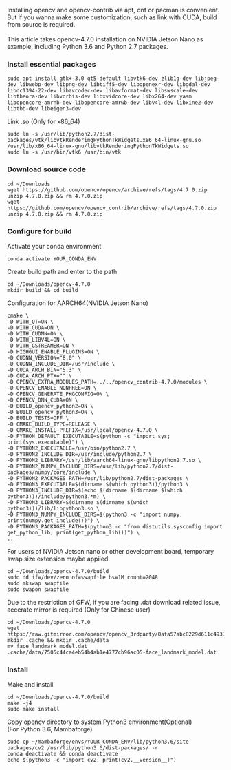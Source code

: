 Installing opencv and opencv-contrib via apt, dnf or pacman is convenient. But if you wanna make some customization, such as link with CUDA, build from source is required.<br><br>
This article takes opencv-4.7.0 installation on NVIDIA Jetson Nano as example, including Python 3.6 and Python 2.7 packages.

### Install essential packages
```
sudo apt install gtk+-3.0 qt5-default libvtk6-dev zlib1g-dev libjpeg-dev libwebp-dev libpng-dev libtiff5-dev libopenexr-dev libgdal-dev libdc1394-22-dev libavcodec-dev libavformat-dev libswscale-dev libtheora-dev libvorbis-dev libxvidcore-dev libx264-dev yasm libopencore-amrnb-dev libopencore-amrwb-dev libv4l-dev libxine2-dev libtbb-dev libeigen3-dev
```

Link .so (Only for x86_64)
```
sudo ln -s /usr/lib/python2.7/dist-packages/vtk/libvtkRenderingPythonTkWidgets.x86_64-linux-gnu.so /usr/lib/x86_64-linux-gnu/libvtkRenderingPythonTkWidgets.so
sudo ln -s /usr/bin/vtk6 /usr/bin/vtk 
```

### Download source code
```
cd ~/Downloads
wget https://github.com/opencv/opencv/archive/refs/tags/4.7.0.zip
unzip 4.7.0.zip && rm 4.7.0.zip
wget https://github.com/opencv/opencv_contrib/archive/refs/tags/4.7.0.zip
unzip 4.7.0.zip && rm 4.7.0.zip
```

### Configure for build
Activate your conda environment
```
conda activate YOUR_CONDA_ENV
```

Create build path and enter to the path
```
cd ~/Downloads/opencv-4.7.0
mkdir build && cd build
```

Configuration for AARCH64(NVIDIA Jetson Nano)
```
cmake \
-D WITH_QT=ON \
-D WITH_CUDA=ON \
-D WITH_CUDNN=ON \
-D WITH_LIBV4L=ON \
-D WITH_GSTREAMER=ON \
-D HIGHGUI_ENABLE_PLUGINS=ON \
-D CUDNN_VERSION="8.0" \
-D CUDNN_INCLUDE_DIR=/usr/include \
-D CUDA_ARCH_BIN="5.3" \
-D CUDA_ARCH_PTX="" \
-D OPENCV_EXTRA_MODULES_PATH=../../opencv_contrib-4.7.0/modules \
-D OPENCV_ENABLE_NONFREE=ON \
-D OPENCV_GENERATE_PKGCONFIG=ON \
-D OPENCV_DNN_CUDA=ON \
-D BUILD_opencv_python2=ON \
-D BUILD_opencv_python3=ON \
-D BUILD_TESTS=OFF \
-D CMAKE_BUILD_TYPE=RELEASE \
-D CMAKE_INSTALL_PREFIX=/usr/local/opencv-4.7.0 \
-D PYTHON_DEFAULT_EXECUTABLE=$(python -c "import sys; print(sys.executable)") \
-D PYTHON2_EXECUTABLE=/usr/bin/python2.7 \
-D PYTHON2_INCLUDE_DIR=/usr/include/python2.7 \
-D PYTHON2_LIBRARY=/usr/lib/aarch64-linux-gnu/libpython2.7.so \
-D PYTHON2_NUMPY_INCLUDE_DIRS=/usr/lib/python2.7/dist-packages/numpy/core/include \
-D PYTHON2_PACKAGES_PATH=/usr/lib/python2.7/dist-packages \
-D PYTHON3_EXECUTABLE=$(dirname $(which python3))/python3 \
-D PYTHON3_INCLUDE_DIR=$(echo $(dirname $(dirname $(which python3)))/include/python3.*m) \
-D PYTHON3_LIBRARY=$(dirname $(dirname $(which python3)))/lib/libpython3.so \
-D PYTHON3_NUMPY_INCLUDE_DIRS=$(python3 -c "import numpy; print(numpy.get_include())") \
-D PYTHON3_PACKAGES_PATH=$(python3 -c "from distutils.sysconfig import get_python_lib; print(get_python_lib())") \
..

```

For users of NVIDIA Jetson nano or other development board, temporary swap size extension maybe appiled.
```
cd ~/Downloads/opencv-4.7.0/build
sudo dd if=/dev/zero of=swapfile bs=1M count=2048
sudo mkswap swapfile
sudo swapon swapfile
```

Due to the restriction of GFW, if you are facing .dat download related issue, accerate mirror is required (Only for Chinese user)
```
cd ~/Downloads/opencv-4.7.0
wget https://raw.gitmirror.com/opencv/opencv_3rdparty/8afa57abc8229d611c4937165d20e2a2d9fc5a12/face_landmark_model.dat
mkdir .cache && mkdir .cache/data
mv face_landmark_model.dat .cache/data/7505c44ca4eb54b4ab1e4777cb96ac05-face_landmark_model.dat
```

### Install

Make and install
```
cd ~/Downloads/opencv-4.7.0/build
make -j4
sudo make install
```
Copy opencv directory to system Python3 environment(Optional)<br>
(For Python 3.6, Mambaforge)
```
sudo cp ~/mambaforge/envs/YOUR_CONDA_ENV/lib/python3.6/site-packages/cv2 /usr/lib/python3.6/dist-packages/ -r
conda deactivate && conda deactivate
echo $(python3 -c "import cv2; print(cv2.__version__)")
```
